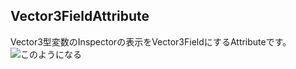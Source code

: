 Vector3FieldAttribute
------
Vector3型変数のInspectorの表示をVector3FieldにするAttributeです。
![](http://gyazo.com/974aa8a3a6d755502758b96c25acaf82 "このようになる")